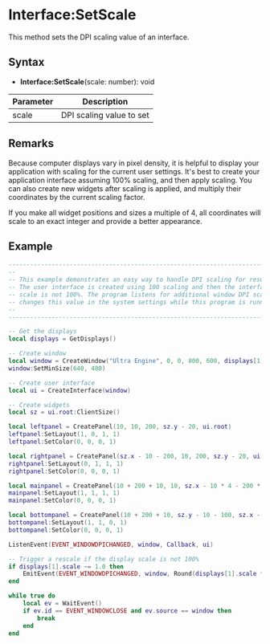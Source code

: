 # Interface:SetScale

This method sets the DPI scaling value of an interface.

## Syntax

- **Interface:SetScale**(scale: number): void

| Parameter | Description |
| --- | --- |
| scale | DPI scaling value to set |

## Remarks

Because computer displays vary in pixel density, it is helpful to display your application with scaling for the current user settings. It's best to create your application interface assuming 100% scaling, and then apply scaling. You can also create new widgets after scaling is applied, and multiply their coordinates by the current scaling factor.

If you make all widget positions and sizes a multiple of 4, all coordinates will scale to an exact integer and provide a better appearance.

## Example

```lua
---------------------------------------------------------------------------------------------------
--
-- This example demonstrates an easy way to handle DPI scaling for resolution-independent interfaces.
-- The user interface is created using 100 scaling and then the interface is rescaled if the display
-- scale is not 100%. The program listens for additional window DPI scale change events in case the user
-- changes this value in the system settings while this program is running.
-- 
---------------------------------------------------------------------------------------------------

-- Get the displays
local displays = GetDisplays()

-- Create window
local window = CreateWindow("Ultra Engine", 0, 0, 800, 600, displays[1], WINDOW_TITLEBAR | WINDOW_RESIZABLE)
window:SetMinSize(640, 480)

-- Create user interface
local ui = CreateInterface(window)

-- Create widgets
local sz = ui.root:ClientSize()

local leftpanel = CreatePanel(10, 10, 200, sz.y - 20, ui.root)
leftpanel:SetLayout(1, 0, 1, 1)
leftpanel:SetColor(0, 0, 0, 1)

local rightpanel = CreatePanel(sz.x - 10 - 200, 10, 200, sz.y - 20, ui.root)
rightpanel:SetLayout(0, 1, 1, 1)
rightpanel:SetColor(0, 0, 0, 1)

local mainpanel = CreatePanel(10 + 200 + 10, 10, sz.x - 10 * 4 - 200 * 2, sz.y - 10 * 3 - 100, ui.root)
mainpanel:SetLayout(1, 1, 1, 1)
mainpanel:SetColor(0, 0, 0, 1)

local bottompanel = CreatePanel(10 + 200 + 10, sz.y - 10 - 100, sz.x - 10 * 4 - 200 * 2, 100, ui.root)
bottompanel:SetLayout(1, 1, 0, 1)
bottompanel:SetColor(0, 0, 0, 1)

ListenEvent(EVENT_WINDOWDPICHANGED, window, Callback, ui)

-- Trigger a rescale if the display scale is not 100%
if displays[1].scale ~= 1.0 then
    EmitEvent(EVENT_WINDOWDPICHANGED, window, Round(displays[1].scale * 100), 0, 0, 800 * displays[1].scale, 600 * displays[1].scale)
end

while true do
    local ev = WaitEvent()
    if ev.id == EVENT_WINDOWCLOSE and ev.source == window then
        break
    end
end
```